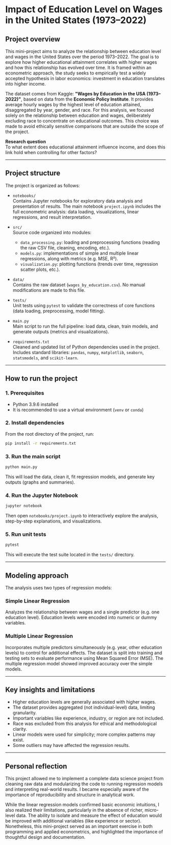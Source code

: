# Impact of Education Level on Wages in the United States (1973–2022)

## Project overview

This mini-project aims to analyze the relationship between education level and wages in the United States over the period 1973–2022. The goal is to explore how higher educational attainment correlates with higher wages and how this relationship has evolved over time. It is framed within an econometric approach, the study seeks to empirically test a widely accepted hypothesis in labor economics: investment in education translates into higher income.

The dataset comes from Kaggle: **"Wages by Education in the USA (1973–2022)"**, based on data from the **Economic Policy Institute**. It provides average hourly wages by the highest level of education attained, disaggregated by year, gender, and race. For this analysis, we focused solely on the relationship between education and wages, deliberately excluding race to concentrate on educational outcomes. This choice was made to avoid ethically sensitive comparisons that are outside the scope of the project.

**Research question**  
To what extent does educational attainment influence income, and does this link hold when controlling for other factors?

---

## Project structure

The project is organized as follows:

- `notebooks/`  
  Contains Jupyter notebooks for exploratory data analysis and presentation of results. The main notebook `project.ipynb` includes the full econometric analysis: data loading, visualizations, linear regressions, and result interpretation.

- `src/`  
  Source code organized into modules:
  - `data_processing.py`: loading and preprocessing functions (reading the raw CSV file, cleaning, encoding, etc.).
  - `models.py`: implementations of simple and multiple linear regressions, along with metrics (e.g. MSE, R²).
  - `visualization.py`: plotting functions (trends over time, regression scatter plots, etc.).

- `data/`  
  Contains the raw dataset (`wages_by_education.csv`). No manual modifications are made to this file.

- `tests/`  
  Unit tests using `pytest` to validate the correctness of core functions (data loading, preprocessing, model fitting).

- `main.py`  
  Main script to run the full pipeline: load data, clean, train models, and generate outputs (metrics and visualizations).

- `requirements.txt`  
  Cleaned and updated list of Python dependencies used in the project. Includes standard libraries: `pandas`, `numpy`, `matplotlib`, `seaborn`, `statsmodels`, and `scikit-learn`.

---

## How to run the project

### 1. Prerequisites

- Python 3.9.6 installed  
- It is recommended to use a virtual environment (`venv` or `conda`)

### 2. Install dependencies

From the root directory of the project, run:

```bash
pip install -r requirements.txt
```

### 3. Run the main script

```bash
python main.py
```

This will load the data, clean it, fit regression models, and generate key outputs (graphs and summaries).

### 4. Run the Jupyter Notebook 

```bash
jupyter notebook
```

Then open `notebooks/project.ipynb` to interactively explore the analysis, step-by-step explanations, and visualizations.

### 5. Run unit tests 

```bash
pytest
```

This will execute the test suite located in the `tests/` directory.

---

## Modeling approach

The analysis uses two types of regression models:

### Simple Linear Regression

Analyzes the relationship between wages and a single predictor (e.g. one education level). Education levels were encoded into numeric or dummy variables.

### Multiple Linear Regression

Incorporates multiple predictors simultaneously (e.g. year, other education levels) to control for additional effects. The dataset is split into training and testing sets to evaluate performance using Mean Squared Error (MSE). The multiple regression model showed improved accuracy over the simple models.

---

## Key insights and limitations

- Higher education levels are generally associated with higher wages.
- The dataset provides aggregated (not individual-level) data, limiting granularity.
- Important variables like experience, industry, or region are not included.
- Race was excluded from this analysis for ethical and methodological clarity.
- Linear models were used for simplicity; more complex patterns may exist.
- Some outliers may have affected the regression results.

---

## Personal reflection

This project allowed me to implement a complete data science project from cleaning raw data and modularizing the code to running regression models and interpreting real-world results. I became especially aware of the importance of reproducibility and structure in analytical work.

While the linear regression models confirmed basic economic intuitions, I also realized their limitations, particularly in the absence of richer, micro-level data. The ability to isolate and measure the effect of education would be improved with additional variables (like experience or sector). Nonetheless, this mini-project served as an important exercise in both programming and applied econometrics, and highlighted the importance of thoughtful design and documentation.


